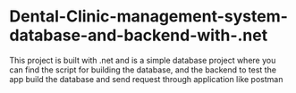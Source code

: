 # Dental-Clinic-management-system-database-and-backend-with-.net
This project is built with .net and is a simple database project where you can find the script for building the database, and the backend to test the app build the database and send request through application like postman
